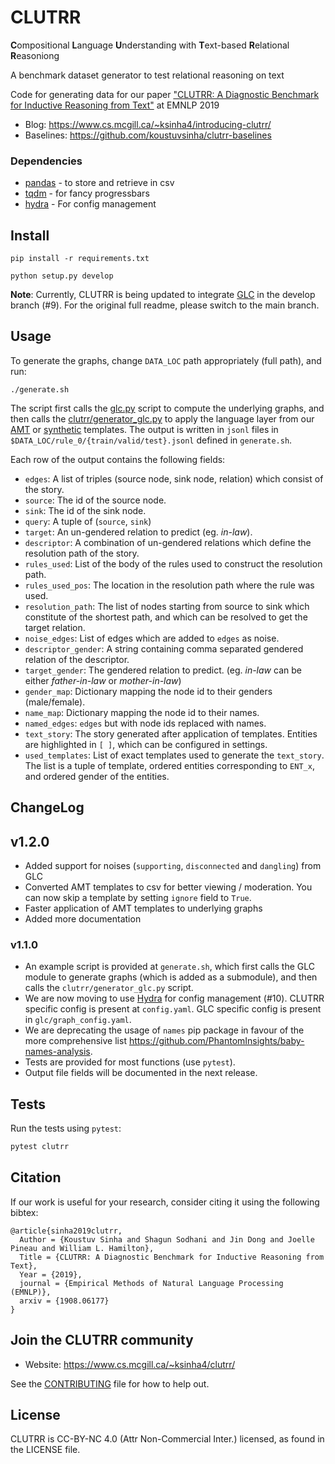# CLUTRR

**C**ompositional **L**anguage **U**nderstanding with **T**ext-based **R**elational **R**easoniong

A benchmark dataset generator to test relational reasoning on text

Code for generating data for our paper ["CLUTRR: A Diagnostic Benchmark for Inductive Reasoning from Text"](https://arxiv.org/abs/1908.06177) at EMNLP 2019

- Blog: https://www.cs.mcgill.ca/~ksinha4/introducing-clutrr/
- Baselines: https://github.com/koustuvsinha/clutrr-baselines

### Dependencies

- [pandas](https://pypi.org/project/pandas/) - to store and retrieve in csv
- [tqdm](https://pypi.org/project/tqdm/) - for fancy progressbars
- [hydra](https://hydra.cc) - For config management

## Install

`pip install -r requirements.txt`

`python setup.py develop`

**Note**: Currently, CLUTRR is being updated to integrate [GLC](https://github.com/koustuvsinha/glc) in the develop branch (#9). For the original full readme, please switch to the main branch.

## Usage

To generate the graphs, change `DATA_LOC` path appropriately (full path), and run:

```
./generate.sh
```

The script first calls the [glc.py](glc/glc.py) script to compute the underlying graphs, and then calls the [clutrr/generator_glc.py](clutrr/generator_glc.py) to apply the language layer from our [AMT](clutrr/templates/amt/) or [synthetic](clutrr/templates/synthetic/) templates. The output is written in `jsonl` files in `$DATA_LOC/rule_0/{train/valid/test}.jsonl` defined in `generate.sh`. 

Each row of the output contains the following fields:

- `edges`: A list of triples (source node, sink node, relation) which consist of the story.
- `source`: The id of the source node.
- `sink`: The id of the sink node.
- `query`: A tuple of (`source`, `sink`)
- `target`: An un-gendered relation to predict (eg. _in-law_).
- `descriptor`: A combination of un-gendered relations which define the resolution path of the story.
- `rules_used`: List of the body of the rules used to construct the resolution path.
- `rules_used_pos`: The location in the resolution path where the rule was used. 
- `resolution_path`: The list of nodes starting from source to sink which constitute of the shortest path, and which can be resolved to get the target relation. 
- `noise_edges`: List of edges which are added to `edges` as noise.
- `descriptor_gender`: A string containing comma separated gendered relation of the descriptor.
- `target_gender`: The gendered relation to predict. (eg. _in-law_ can be either _father-in-law_ or _mother-in-law_)
- `gender_map`: Dictionary mapping the node id to their genders (male/female). 
- `name_map`: Dictionary mapping the node id to their names.
- `named_edges`: `edges` but with node ids replaced with names.
- `text_story`: The story generated after application of templates. Entities are highlighted in `[ ]`, which can be configured in settings.
- `used_templates`: List of exact templates used to generate the `text_story`. The list is a tuple of template, ordered entities corresponding to `ENT_x`, and ordered gender of the entities. 

## ChangeLog

## v1.2.0

- Added support for noises (`supporting`, `disconnected` and `dangling`) from GLC
- Converted AMT templates to csv for better viewing / moderation. You can now skip a template by setting `ignore` field to `True`.
- Faster application of AMT templates to underlying graphs
- Added more documentation

### v1.1.0

- An example script is provided at `generate.sh`, which first calls the GLC module to generate graphs (which is added as a submodule), and then calls the `clutrr/generator_glc.py` script.
- We are now moving to use [Hydra](https://hydra.cc) for config management (#10). CLUTRR specific config is present at `config.yaml`. GLC specific config is present in `glc/graph_config.yaml`.
- We are deprecating the usage of `names` pip package in favour of the more comprehensive list https://github.com/PhantomInsights/baby-names-analysis.
- Tests are provided for most functions (use `pytest`).
- Output file fields will be documented in the next release.



## Tests

Run the tests using `pytest`:

```sh
pytest clutrr
```

## Citation

If our work is useful for your research, consider citing it using the following bibtex:

```
@article{sinha2019clutrr,
  Author = {Koustuv Sinha and Shagun Sodhani and Jin Dong and Joelle Pineau and William L. Hamilton},
  Title = {CLUTRR: A Diagnostic Benchmark for Inductive Reasoning from Text},
  Year = {2019},
  journal = {Empirical Methods of Natural Language Processing (EMNLP)},
  arxiv = {1908.06177}
}
```

## Join the CLUTRR community

- Website: https://www.cs.mcgill.ca/~ksinha4/clutrr/

See the [CONTRIBUTING](CONTRIBUTING.md) file for how to help out.

## License

CLUTRR is CC-BY-NC 4.0 (Attr Non-Commercial Inter.) licensed, as found in the LICENSE file.
